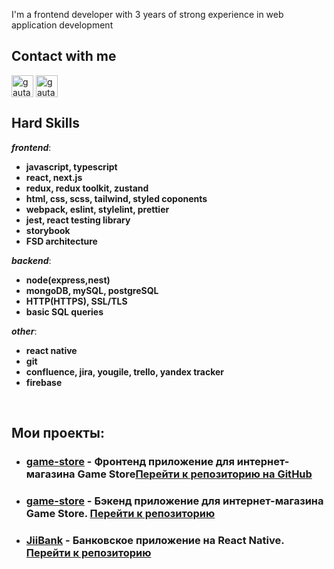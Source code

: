 I'm a frontend developer with 3 years of strong experience in web  application development

<h2>Contact with me</h2>

<p align="left">
<a href="https://t.me/explorrerr" target="blank"><img align="center" src="https://img.icons8.com/color/48/000000/telegram-app--v1.png" alt="gautamkrishnar" height="35" width="35" /></a>
<a href="https://wa.me/79785508821" target="blank"><img align="center" src="https://img.icons8.com/color/48/000000/whatsapp.png" alt="gautamkrishnar" height="35" width="35" /></a>

<h2><b>Hard&nbsp;Skills</b></h2>

***frontend***:
- <b>javascript, typescript</b>
- <b>react, next.js</b>
- <b>redux, redux toolkit, zustand</b>
- <b>html, css, scss, tailwind, styled coponents</b>
- <b>webpack, eslint, stylelint, prettier</b>
- <b>jest, react testing library</b>
- <b>storybook</b>
- <b>FSD architecture</b>

***backend***:
- <b>node(express,nest)</b>
- <b>mongoDB, mySQL, postgreSQL</b>
- <b>HTTP(HTTPS), SSL/TLS</b>
- <b>basic SQL queries</b>

***other***:
- <b>react native</b>
- <b>git</b>
- <b>confluence, jira, yougile, trello, yandex tracker</b>
- <b>firebase</b>

 &nbsp;<h2><b>Мои проекты:</b></h2>
 - <h3><a href="https://github.com/zamukaev/game-store_2.0">game-store</a> - Фронтенд приложение для интернет-магазина Game Store<a href="https://ya-bao-frontend.vercel.app/">Перейти к репозиторию на GitHub</a></h3> 

 - <h3><a href="https://github.com/ihopeyoucanfly/gameStore-backend">game-store</a> - Бэкенд приложение для интернет-магазина Game Store. <a href="https://github.com/ihopeyoucanfly/gameStore-backend">Перейти к репозиторию</a></h3> 

 - <h3><a href="https://github.com/ihopeyoucanfly/JiiBank">JiiBank</a> - Банковское приложение на React Native. <a href="https://github.com/ihopeyoucanfly/JiiBank.git">Перейти к репозиторию</a></h3> 

